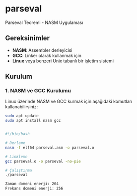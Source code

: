 # parseval
Parseval Teoremi - NASM Uygulaması
## Gereksinimler

- **NASM**: Assembler derleyicisi
- **GCC**: Linker olarak kullanmak için
- **Linux** veya benzeri Unix tabanlı bir işletim sistemi

## Kurulum

### 1. NASM ve GCC Kurulumu

Linux üzerinde NASM ve GCC kurmak için aşağıdaki komutları kullanabilirsiniz:

```bash
sudo apt update
sudo apt install nasm gcc


#!/bin/bash

# Derleme
nasm -f elf64 parseval.asm -o parseval.o

# Linkleme
gcc parseval.o -o parseval -no-pie

# Çalıştırma
./parseval

Zaman domeni enerji: 204
Frekans domeni enerji: 256

